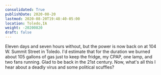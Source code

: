 ```yaml
---
consolidated: True
publishDate: 2020-08-20
lastmod: 2020-08-20T19:48:40-05:00
location: Toledo,IA
weight: -20200820
draft: false
---
```

Eleven days and seven hours without, but the power is now back on at 104 W. Summit Street in Toledo. I'd estimate that for the duration we burned about 105 gallons of gas just to keep the fridge, my CPAP, one lamp, and two fans running.  Glad to be back in the 21st century. Now, what's all this I hear about a deadly virus and some political scuffles?
